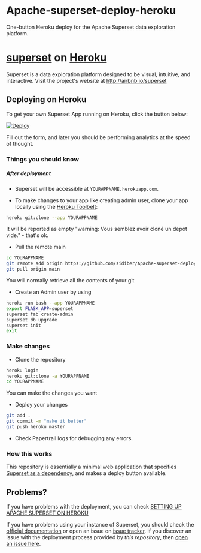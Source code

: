 # Apache-superset-deploy-heroku
One-button Heroku deploy for the Apache Superset data exploration platform. 

# [superset](https://github.com/airbnb/superset) on [Heroku](http://heroku.com)

Superset is a data exploration platform designed to be visual, intuitive, and interactive. Visit the project's website at <http://airbnb.io/superset>

## Deploying on Heroku

To get your own Superset App running on Heroku, click the button below:

[![Deploy](https://www.herokucdn.com/deploy/button.svg)](https://heroku.com/deploy?template=https://github.com/sidiber/Apache-superset-deploy-heroku)

Fill out the form, and later you should be performing analytics at the speed of thought.

### Things you should know
##### After deployment

- Superset will be accessible at `YOURAPPNAME.herokuapp.com`.

- To make changes to your app like creating admin user, clone your app locally using the [Heroku Toolbelt](https://toolbelt.heroku.com/):

```sh
heroku git:clone --app YOURAPPNAME
```
It will be reported as empty "warning: Vous semblez avoir cloné un dépôt vide." - that's ok.
- Pull the remote main
```sh
cd YOURAPPNAME
git remote add origin https://github.com/sidiber/Apache-superset-deploy-heroku
git pull origin main
```
You will normally retrieve all the contents of your git

- Create an Admin user by using

```sh
heroku run bash --app YOURAPPNAME
export FLASK_APP=superset
superset fab create-admin
superset db upgrade
superset init
exit
```
### Make changes
- Clone the repository
```sh
heroku login
heroku git:clone -a YOURAPPNAME
cd YOURAPPNAME
```
You can make the changes you want
- Deploy your changes

```sh
git add .
git commit -m "make it better"
git push heroku master
```

- Check Papertrail logs for debugging any errors.

### How this works

This repository is essentially a minimal web application that specifies [Superset as a dependency](https://github.com/airbnb/superset), and makes a deploy button available.

## Problems?
If you have problems with the deployment, you can check [SETTING UP APACHE SUPERSET ON HEROKU](https://chizurumolorondu.medium.com/setting-up-apache-superset-on-heroku-b547302f600e)

If you have problems using your instance of Superset, you should check the [official documentation](http://airbnb.io/superset/installation) or open an issue on [issue tracker](https://github.com/airbnb/superset/issues). If you discover an issue with the deployment process provided by *this repository*, then [open an issue here](https://github.com/neevany/caravel-on-heroku/issues).

